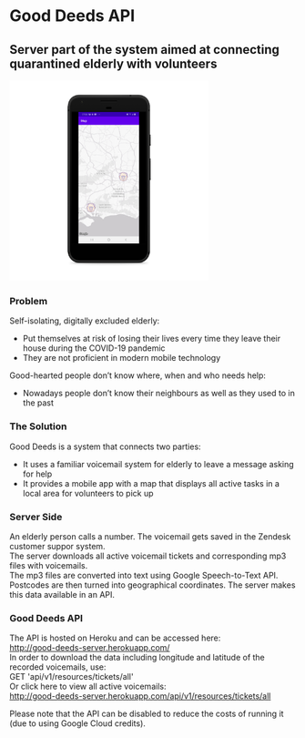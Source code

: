 # Good Deeds API
## Server part of the system aimed at connecting quarantined elderly with volunteers  

<p>
 <img src="resources/showcase.png" width="350" title="Good Deeds App">
</p>

### Problem  
Self-isolating, digitally excluded elderly:  
* Put themselves at risk of losing their lives every time they leave their house during the COVID-19 pandemic   
* They are not proficient in modern mobile technology  

Good-hearted people don’t know where, when and who needs help:  
* Nowadays people don’t know their neighbours as well as they used to in the past    

### The Solution  
Good Deeds is a system that connects two parties:  
* It uses a familiar voicemail system for elderly to leave a message asking for help   
* It provides a mobile app with a map that displays all active tasks in a local area for volunteers to pick up    


### Server Side 
An elderly person calls a number. The voicemail gets saved in the Zendesk customer suppor system.  
The server downloads all active voicemail tickets and corresponding mp3 files with voicemails.  
The mp3 files are converted into text using Google Speech-to-Text API.  
Postcodes are then turned into geographical coordinates. The server makes this data available in an API.

### Good Deeds API
The API is hosted on Heroku and can be accessed here:     
http://good-deeds-server.herokuapp.com/     
In order to download the data including longitude and latitude of the recorded voicemails, use:     
GET 'api/v1/resources/tickets/all'     
Or click  here to view all active voicemails:     
http://good-deeds-server.herokuapp.com/api/v1/resources/tickets/all     

Please note that the API can be disabled to reduce the costs of running it (due to using Google Cloud credits).  